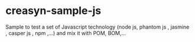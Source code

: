 # creasyn-sample-js
Sample to test a set of Javascript technology (node js, phantom js , jasmine , casper js , npm ,...) and mix it with POM, BOM,...
